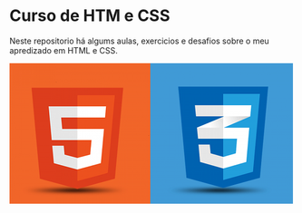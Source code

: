 # Curso de HTM e CSS
<p>
Neste repositorio há algums aulas, exercicios e desafios sobre o meu apredizado em HTML e CSS.
</p>
<img src="imagens/logo_html_css.png">
  




